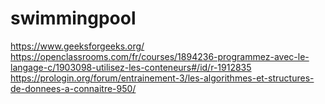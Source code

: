 # swimmingpool
https://www.geeksforgeeks.org/
https://openclassrooms.com/fr/courses/1894236-programmez-avec-le-langage-c/1903098-utilisez-les-conteneurs#/id/r-1912835
https://prologin.org/forum/entrainement-3/les-algorithmes-et-structures-de-donnees-a-connaitre-950/
